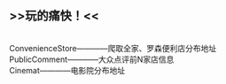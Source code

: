 <h2>>>玩的痛快！<<</h2><br>
ConvenienceStore————爬取全家、罗森便利店分布地址<br>
PublicComment————大众点评前N家店信息<br>
Cinemat————电影院分布地址<br>